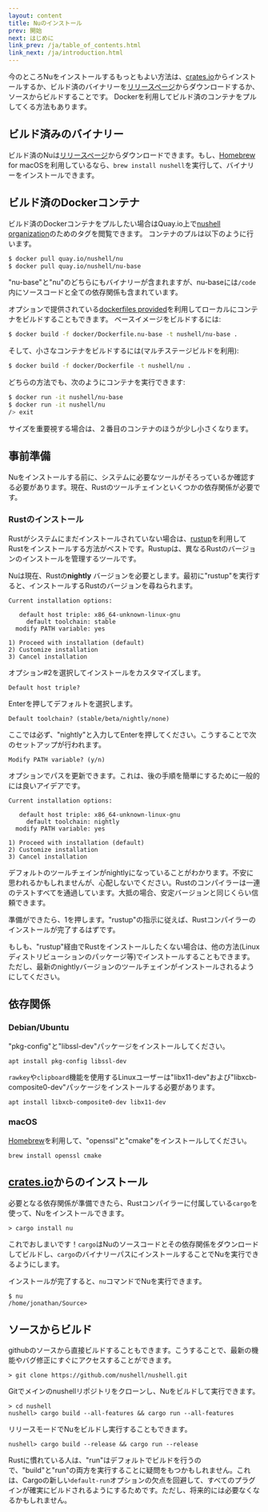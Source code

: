 ```yaml
---
layout: content
title: Nuのインストール
prev: 開始
next: はじめに
link_prev: /ja/table_of_contents.html
link_next: /ja/introduction.html
---
```


今のところNuをインストールするもっともよい方法は、[crates.io](https://crates.io)からインストールするか、ビルド済のバイナリーを[リリースページ](https://github.com/nushell/nushell/releases)からダウンロードするか、ソースからビルドすることです。
Dockerを利用してビルド済のコンテナをプルしてくる方法もあります。

## ビルド済みのバイナリー

ビルド済のNuは[リリースページ](https://github.com/nushell/nushell/releases)からダウンロードできます。もし、[Homebrew](https://brew.sh/) for macOSを利用しているなら、`brew install nushell`を実行して、バイナリーをインストールできます。

## ビルド済のDockerコンテナ

ビルド済のDockerコンテナをプルしたい場合はQuay.io上で[nushell organization](https://quay.io/organization/nushell)のためのタグを閲覧できます。
コンテナのプルは以下のように行います。

```bash
$ docker pull quay.io/nushell/nu
$ docker pull quay.io/nushell/nu-base
```

"nu-base"と"nu"のどちらにもバイナリーが含まれますが、nu-baseには`/code`内にソースコードと全ての依存関係も含まれています。

オプションで提供されている[dockerfiles provided](https://github.com/nushell/nushell/tree/master/docker)を利用してローカルにコンテナをビルドすることもできます。
ベースイメージをビルドするには:

```bash
$ docker build -f docker/Dockerfile.nu-base -t nushell/nu-base .
```

そして、小さなコンテナをビルドするには(マルチステージビルドを利用):

```bash
$ docker build -f docker/Dockerfile -t nushell/nu .
```

どちらの方法でも、次のようにコンテナを実行できます:

```bash
$ docker run -it nushell/nu-base
$ docker run -it nushell/nu
/> exit
```

サイズを重要視する場合は、２番目のコンテナのほうが少し小さくなります。

## 事前準備

Nuをインストールする前に、システムに必要なツールがそろっているか確認する必要があります。現在、Rustのツールチェインといくつかの依存関係が必要です。

### Rustのインストール

Rustがシステムにまだインストールされていない場合は、[rustup](https://rustup.rs/)を利用してRustをインストールする方法がベストです。Rustupは、異なるRustのバージョンのインストールを管理するツールです。

Nuは現在、Rustの**nightly** バージョンを必要とします。最初に"rustup"を実行すると、インストールするRustのバージョンを尋ねられます。

```
Current installation options:

   default host triple: x86_64-unknown-linux-gnu
     default toolchain: stable
  modify PATH variable: yes

1) Proceed with installation (default)
2) Customize installation
3) Cancel installation
```

オプション#2を選択してインストールをカスタマイズします。

```
Default host triple?
```

Enterを押してデフォルトを選択します。

```
Default toolchain? (stable/beta/nightly/none)
```

ここでは必ず、"nightly"と入力してEnterを押してください。こうすることで次のセットアップが行われます。

```
Modify PATH variable? (y/n)
```

オプションでパスを更新できます。これは、後の手順を簡単にするために一般的には良いアイデアです。


```
Current installation options:

   default host triple: x86_64-unknown-linux-gnu
     default toolchain: nightly
  modify PATH variable: yes

1) Proceed with installation (default)
2) Customize installation
3) Cancel installation
```

デフォルトのツールチェインがnightlyになっていることがわかります。不安に思われるかもしれませんが、心配しないでください。Rustのコンパイラーは一連のテストすべてを通過しています。大抵の場合、安定バージョンと同じくらい信頼できます。

準備ができたら、1を押します。"rustup"の指示に従えば、Rustコンパイラーのインストールが完了するはずです。

もしも、"rustup"経由でRustをインストールしたくない場合は、他の方法(Linuxディストリビューションのパッケージ等)でインストールすることもできます。ただし、最新のnightlyバージョンのツールチェインがインストールされるようにしてください。

## 依存関係

### Debian/Ubuntu

"pkg-config"と"libssl-dev"パッケージをインストールしてください。

```
apt install pkg-config libssl-dev
```

`rawkey`や`clipboard`機能を使用するLinuxユーザーは"libx11-dev"および"libxcb-composite0-dev"パッケージをインストールする必要があります。

```
apt install libxcb-composite0-dev libx11-dev
```

### macOS

[Homebrew](https://brew.sh/)を利用して、"openssl"と"cmake"をインストールしてください。

```
brew install openssl cmake
```

## [crates.io](https://crates.io)からのインストール

必要となる依存関係が準備できたら、Rustコンパイラーに付属している`cargo`を使って、Nuをインストールできます。

```
> cargo install nu
```

これでおしまいです！`cargo`はNuのソースコードとその依存関係をダウンロードしてビルドし、`cargo`のバイナリーパスにインストールすることでNuを実行できるようにします。

インストールが完了すると、`nu`コマンドでNuを実行できます。

```
$ nu
/home/jonathan/Source>
```

## ソースからビルド

githubのソースから直接ビルドすることもできます。こうすることで、最新の機能やバグ修正にすぐにアクセスすることができます。

```
> git clone https://github.com/nushell/nushell.git
```

Gitでメインのnushellリポジトリをクローンし、Nuをビルドして実行できます。

```
> cd nushell
nushell> cargo build --all-features && cargo run --all-features
```

リリースモードでNuをビルドし実行することもできます。

```
nushell> cargo build --release && cargo run --release
```
Rustに慣れている人は、"run"はデフォルトでビルドを行うので、"build"と"run"の両方を実行することに疑問をもつかもしれません。これは、Cargoの新しい`default-run`オプションの欠点を回避して、すべてのプラグインが確実にビルドされるようにするためです。ただし、将来的には必要なくなるかもしれません。
